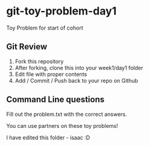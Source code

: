 # git-toy-problem-day1
Toy Problem for start of cohort

## Git Review
1. Fork this repository
2. After forking, clone this into your week1/day1 folder
3. Edit file with proper contents
4. Add / Commit / Push back to your repo on Github

## Command Line questions

Fill out the problem.txt with the correct answers.

You can use partners on these toy problems!


I have edited this folder - isaac :D